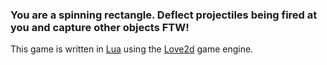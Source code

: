 ### You are a spinning rectangle. Deflect projectiles being fired at you and capture other objects FTW!

This game is written in [Lua](https://www.lua.org) using the [Love2d](https://love2d.org/) game engine. 
 
